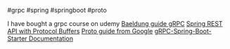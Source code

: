 #grpc #spring #springboot  #proto

I have bought a grpc course on udemy [](https://www.udemy.com/course/grpc-java/learn/lecture/10324686#overview)
[Baeldung guide gRPC](https://www.baeldung.com/grpc-introduction)
[Spring REST API with Protocol Buffers](https://www.baeldung.com/spring-rest-api-with-protocol-buffers)
[Proto guide from Google](https://developers.google.com/protocol-buffers/docs/proto)
[gRPC-Spring-Boot-Starter Documentation](https://yidongnan.github.io/grpc-spring-boot-starter/en/)